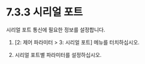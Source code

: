 # 7.3.3 시리얼 포트

시리얼 포트 통신에 필요한 정보를 설정합니다.

1.	\[2: 제어 파라미터 &gt; 3: 시리얼 포트\] 메뉴를 터치하십시오.

2.	시리얼 포트별 파라미터를 설정하십시오.



